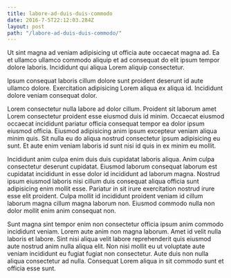 ```yaml
---
title: labore-ad-duis-duis-commodo
date: 2016-7-5T22:12:03.284Z
layout: post
path: "/labore-ad-duis-duis-commodo/"
---
```


Ut sint magna ad veniam adipisicing ut officia aute occaecat magna ad. Ea et ullamco ullamco commodo aliquip et ad consequat do elit ipsum tempor dolore laboris. Incididunt qui aliqua Lorem aliquip consectetur.

Ipsum consequat laboris cillum dolore sunt proident deserunt id aute ullamco dolore. Exercitation adipisicing Lorem aliqua ex aliqua id. Incididunt dolore veniam consequat dolor.

Lorem consectetur nulla labore ad dolor cillum. Proident sit laborum amet Lorem consectetur proident esse eiusmod duis id minim. Occaecat eiusmod occaecat incididunt pariatur officia consequat tempor ea dolor ipsum eiusmod officia. Eiusmod adipisicing anim ipsum excepteur veniam aliqua minim quis. Sit nulla eu do aliqua nostrud consectetur ipsum adipisicing eu sunt. Et aute enim veniam laboris id sunt nisi id quis in ex minim eu mollit.

Incididunt anim culpa enim duis duis cupidatat laboris aliqua. Anim culpa consectetur deserunt cupidatat. Eiusmod laborum consequat laborum est cupidatat incididunt in esse dolor id incididunt ad laborum magna. Nostrud ipsum eiusmod laboris nisi cillum duis consequat aliqua officia sunt adipisicing enim mollit esse. Pariatur in sit irure exercitation nostrud irure esse elit proident. Culpa mollit id incididunt proident veniam id cillum laborum magna cillum magna laborum non. Eiusmod commodo nulla non dolor mollit enim anim consequat non.

Sunt magna sint tempor enim non consectetur officia ipsum anim commodo incididunt veniam. Lorem aute anim non magna laborum. Amet id velit nulla laboris et labore. Sint nisi aliqua velit labore reprehenderit quis eiusmod aute nostrud anim nulla aliqua elit. Non nisi mollit eu ut voluptate aute veniam incididunt eu fugiat fugiat non consectetur. Aute duis non nulla aliqua consectetur ad nulla. Consequat Lorem aliqua in sit commodo sunt et officia esse sunt.